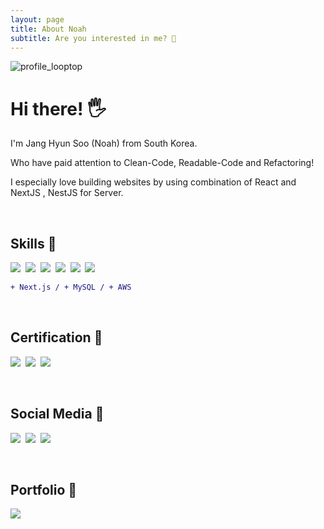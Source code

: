 ```yaml
---
layout: page
title: About Noah
subtitle: Are you interested in me? 🎤
---
```


![profile_looptop](https://user-images.githubusercontent.com/74864925/139642124-1cdfe388-6b88-44d2-81c8-78d3d68e1291.jpg)

# Hi there! 🖐

I'm Jang Hyun Soo (Noah) from South Korea. 

Who have paid attention to Clean-Code, Readable-Code and Refactoring!

I especially love building websites by using combination of React and NextJS , NestJS for Server.

<br/>

## Skills 🐹

<img src="https://img.shields.io/badge/HTML5-E34F26?style=flat&logo=HTML5&logoColor=white"/>&nbsp;
<img src="https://img.shields.io/badge/CSS3-1572B6?style=flat&logo=CSS3&logoColor=white"/>&nbsp; 
<img src="https://img.shields.io/badge/JavaScript-F7DF1E?style=flat&logo=JavaScript&logoColor=white"/>&nbsp;
<img src="https://img.shields.io/badge/TypeScript-3178C6?style=flat&logo=TypeScript&logoColor=white"/>&nbsp;
<img src="https://img.shields.io/badge/React-61DAFB?style=flat&logo=React&logoColor=white"/>&nbsp;
<img src="https://img.shields.io/badge/Node.js-339933?style=flat&logo=node.js&logoColor=white"/>&nbsp;

```diff
+ Next.js / + MySQL / + AWS
```

<br/>

## Certification 🐯

<img src="https://img.shields.io/badge/Engineer_Information-000000?style=flat"/>&nbsp;
<img src="https://img.shields.io/badge/English_Interpreter-1572B6?style=flat"/>&nbsp;
<img src="https://img.shields.io/badge/Japanese_Interpreter-E34F26?style=flat"/>&nbsp;

<br/>

## Social Media 🐰

<a href="https://github.com/noah071610" target="_blank"><img src="https://image.flaticon.com/icons/png/24/25/25657.png"/></a>&nbsp;
<a href="https://www.instagram.com/salmonchobab" target="_blank"><img src="https://image.flaticon.com/icons/png/24/1409/1409946.png"/></a>&nbsp;
<a href="mailto:noah071610@naver.com"><img src="https://image.flaticon.com/icons/png/24/552/552486.png"/></a>&nbsp;

<br/>

## Portfolio 🙈

<a href="https://jshyunsoo.site"><img src="https://img.shields.io/badge/View_Portfolio-D5E5FA?style=for-the-badge"/></a>

